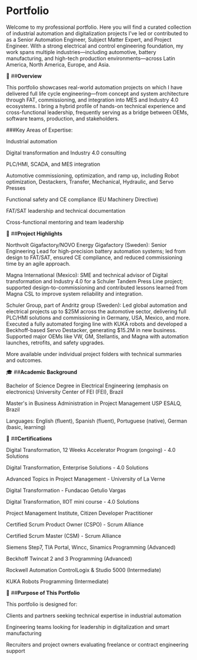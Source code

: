 
# **Portfolio**

Welcome to my professional portfolio. 
Here you will find a curated collection of industrial automation and digitalization projects I’ve led or contributed to as a Senior Automation Engineer, Subject Matter Expert, and Project Engineer. With a strong electrical and control engineering foundation, my work spans multiple industries—including automotive, battery manufacturing, and high-tech production environments—across Latin America, North America, Europe, and Asia.

🔧 ##**Overview**

This portfolio showcases real-world automation projects on which I have delivered full life cycle engineering—from concept and system architecture through FAT, commissioning, and integration into MES and Industry 4.0 ecosystems. I bring a hybrid profile of hands-on technical experience and cross-functional leadership, frequently serving as a bridge between OEMs, software teams, production, and stakeholders.

###Key Areas of Expertise:

Industrial automation

Digital transformation and Industry 4.0 consulting

PLC/HMI, SCADA, and MES integration

Automotive commissioning, optimization, and ramp up, including Robot optimization, Destackers, Transfer, Mechanical, Hydraulic, and Servo Presses

Functional safety and CE compliance (EU Machinery Directive)

FAT/SAT leadership and technical documentation

Cross-functional mentoring and team leadership

📂 ##**Project Highlights**

Northvolt Gigafactory/NOVO Energy Gigafactory (Sweden): Senior Engineering Lead for high-precision battery automation systems; led from design to FAT/SAT, ensured CE compliance, and reduced commissioning time by an agile approach.

Magna International (Mexico): SME and technical advisor of Digital transformation and Industry 4.0 for a Schuler Tandem Press Line project; supported design-to-commissioning and contributed lessons learned from Magna CSL to improve system reliability and integration.

Schuler Group, part of Andritz group (Sweden): Led global automation and electrical projects up to $25M across the automotive sector, delivering full PLC/HMI solutions and commissioning in Germany, USA, Mexico, and more. Executed a fully automated forging line with KUKA robots and developed a Beckhoff-based Servo Destacker, generating $15.2M in new business. Supported major OEMs like VW, GM, Stellantis, and Magna with automation launches, retrofits, and safety upgrades.

More available under individual project folders with technical summaries and outcomes.

🎓 ##**Academic Background**

Bachelor of Science Degree in Electrical Engineering (emphasis on electronics)
University Center of FEI (FEI), Brazil

Master's in Business Administration in Project Management
USP ESALQ, Brazil

Languages: English (fluent), Spanish (fluent),  Portuguese (native), German (basic, learning)

📜 ##**Certifications**

Digital Transformation, 12 Weeks Accelerator Program (ongoing) - 4.0 Solutions

Digital Transformation, Enterprise Solutions - 4.0 Solutions 

Advanced Topics in Project Management - University of La Verne

Digital Transformation - Fundacao Getulio Vargas

Digital Transformation, IIOT mini course - 4.0 Solutions 

Project Management Institute, Citizen Developer Practitioner

Certified Scrum Product Owner (CSPO) - Scrum Alliance

Certified Scrum Master (CSM) - Scrum Alliance

Siemens Step7, TIA Portal, Wincc, Sinamics Programming (Advanced)

Beckhoff Twincat 2 and 3 Programming (Advanced)

Rockwell Automation ControlLogix & Studio 5000 (Intermediate)

KUKA Robots Programming (Intermediate) 

🚀 ##**Purpose of This Portfolio**

This portfolio is designed for:

Clients and partners seeking technical expertise in industrial automation

Engineering teams looking for leadership in digitalization and smart manufacturing

Recruiters and project owners evaluating freelance or contract engineering support
